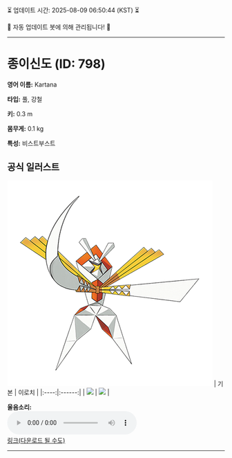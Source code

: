 
⏳ 업데이트 시간: 2025-08-09 06:50:44 (KST) ⏳

🤖 자동 업데이트 봇에 의해 관리됩니다! 🤖

---

# 종이신도 (ID: 798)
**영어 이름:** Kartana

**타입:** 풀, 강철

**키:** 0.3 m

**몸무게:** 0.1 kg

**특성:** 비스트부스트

## 공식 일러스트
![](https://raw.githubusercontent.com/PokeAPI/sprites/master/sprites/pokemon/other/official-artwork/798.png)
| 기본 | 이로치 |
|:----:|:------:|
| <img src="http://play.pokemonshowdown.com/sprites/ani/kartana.gif" width="200"> | <img src="http://play.pokemonshowdown.com/sprites/ani-shiny/kartana.gif" width="200"> |

**울음소리:**<br><audio controls src="https://raw.githubusercontent.com/PokeAPI/cries/main/cries/pokemon/latest/798.ogg"></audio><br> [링크(다운로드 될 수도)](https://raw.githubusercontent.com/PokeAPI/cries/main/cries/pokemon/latest/798.ogg)


---
